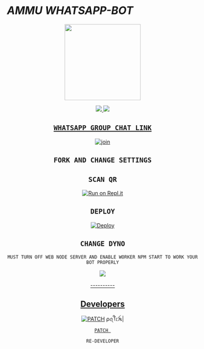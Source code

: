 
# *AMMU WHATSAPP-BOT*

<div align="center">
  <img border-radius: 15px src="https://telegra.ph/file/45efc9300f910bc8a870a.jpg" width="200" height="200"/>

<p align="center">
  <a href="https://instagram.com/_.p.a.t.c.h_?utm_medium=copy_link"><img src="https://img.shields.io/badge/Instagram-E4405F?style=for-the-badge&logo=instagram&logoColor=white"/> 
  <a href="https://wa.me/50056124"><img src="https://img.shields.io/badge/WhatsApp-25D366?style=for-the-badge&logo=whatsapp&logoColor=white" />
</p>

## `WHATSAPP GROUP CHAT LINK`

  [![join](https://github.com/Alien-alfa/PublicBot/blob/main/wlogo.svg.png)](https://chat.whatsapp.com/D1zS034sKLVD2HPGinp1WC)


## `FORK AND CHANGE SETTINGS`

## `SCAN QR`

[![Run on Repl.it](https://repl.it/badge/github/quiec/whatsAlfa)](https://replit.com/@patch62/AMMU-WA-BOT-QR#)

## `DEPLOY`

[![Deploy](https://www.herokucdn.com/deploy/button.svg)](https://heroku.com/deploy?template=https://github.com/ansantechy/Ammu)


## `CHANGE DYNO`

`MUST TURN OFF WEB NODE SERVER AND ENABLE WORKER NPM START TO WORK YOUR BOT PROPERLY`

<p align="center">
  <a href="https://github.com/ansantechy/Ammu"><img src="https://telegra.ph/file/67b8d38887cfcb6508226.jpg" />
</p>
----------

## Developers
  <div align="center">
  
   [![PATCH](https://telegra.ph/file/642ee31081fd5892b9c4a.jpg)](https://github.com/ansantechy)
ρꪖꪻᥴꫝ|
<div align="center">

   [`PATCH `](https://github.com/ansantechy/Ammu)

   `RE-DEVELOPER`
                                  
  </div
